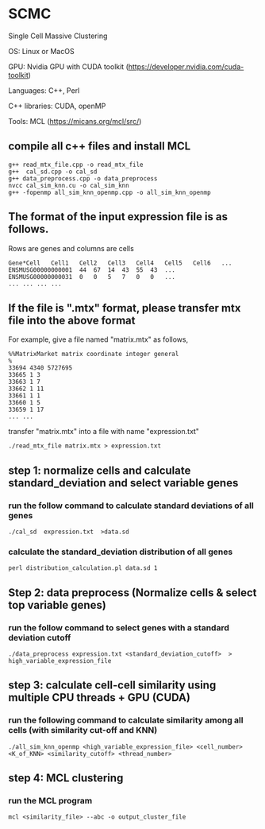 # SCMC
Single Cell Massive Clustering

OS: Linux or MacOS

GPU: Nvidia GPU with CUDA toolkit (https://developer.nvidia.com/cuda-toolkit)

Languages: C++, Perl

C++ libraries: CUDA, openMP

Tools: MCL (https://micans.org/mcl/src/)


##  compile all c++ files and install MCL 
```
g++ read_mtx_file.cpp -o read_mtx_file
g++  cal_sd.cpp -o cal_sd
g++ data_preprocess.cpp -o data_preprocess
nvcc cal_sim_knn.cu -o cal_sim_knn
g++ -fopenmp all_sim_knn_openmp.cpp -o all_sim_knn_openmp
```
## The format of the input expression file is as follows. 

Rows are genes and columns are cells 
```
Gene*Cell	Cell1	Cell2	Cell3	Cell4	Cell5	Cell6	...
ENSMUSG00000000001	44	67	14	43	55	43	...
ENSMUSG00000000031	0	0	5	7	0	0	...
... ... ... ...
```
## If the file is ".mtx" format, please transfer mtx file into the above format

For example, give a file named "matrix.mtx" as follows,
```
%%MatrixMarket matrix coordinate integer general
%
33694 4340 5727695
33665 1 3
33663 1 7
33662 1 11
33661 1 1
33660 1 5
33659 1 17
... ...
```
transfer "matrix.mtx" into a file with name "expression.txt"
```
./read_mtx_file matrix.mtx > expression.txt
```

## step 1: normalize cells and calculate standard_deviation and select variable genes


### run the follow command to calculate standard deviations of all genes
```
./cal_sd  expression.txt  >data.sd
```
### calculate the standard_deviation distribution of all genes
```
perl distribution_calculation.pl data.sd 1
```
## Step 2: data preprocess (Normalize cells & select top variable genes)

### run the follow command to select genes with a standard deviation cutoff
```
./data_preprocess expression.txt <standard_deviation_cutoff>  > high_variable_expression_file
```
## step 3: calculate cell-cell similarity using multiple CPU threads + GPU (CUDA)

### run the following command to calculate similarity among all cells (with similarity cut-off and KNN)
```
./all_sim_knn_openmp <high_variable_expression_file> <cell_number> <K_of_KNN> <similarity_cutoff> <thread_number>
```

## step 4: MCL clustering

### run the MCL program
```
mcl <similarity_file> --abc -o output_cluster_file
```
